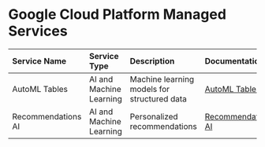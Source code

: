 # Google Cloud Platform Managed Services

| Service Name | Service Type | Description | Documentation |
| :--- | :--- | :--- | :--- |
| AutoML Tables | AI and Machine Learning | Machine learning models for structured data | [AutoML Tables](https://cloud.google.com/automl-tables/docs) |
| Recommendations AI | AI and Machine Learning | Personalized recommendations | [Recommendations AI](https://cloud.google.com/recommendations) |